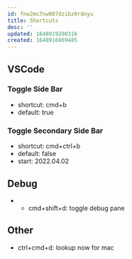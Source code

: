 ```yaml
---
id: fnw2ms7nw007dzibz0rdnyu
title: Shortcuts
desc: ''
updated: 1648919200316
created: 1648916969485
---
```


## VSCode

### Toggle Side Bar
- shortcut: cmd+b
- default: true

### Toggle Secondary Side Bar
- shortcut: cmd+ctrl+b
- default: false
- start: 2022.04.02


## Debug
- - cmd+shift+d: toggle debug pane

## Other

- ctrl+cmd+d: lookup now for mac
